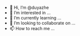 - 👋 Hi, I’m @duyazhe
- 👀 I’m interested in ...
- 🌱 I’m currently learning ...
- 💞️ I’m looking to collaborate on ...
- 📫 How to reach me ...

<!---
duyazhe/duyazhe is a ✨ special ✨ repository because its `README.md` (this file) appears on your GitHub profile.
You can click the Preview link to take a look at your changes.
--->
